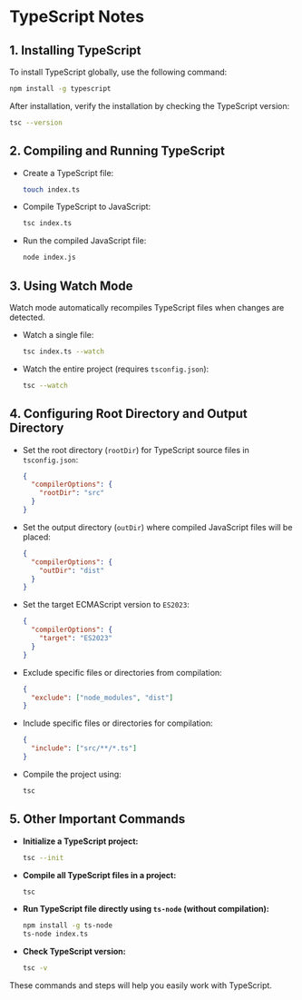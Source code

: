 # TypeScript Notes

## 1. Installing TypeScript
To install TypeScript globally, use the following command:
```sh
npm install -g typescript
```
After installation, verify the installation by checking the TypeScript version:
```sh
tsc --version
```

## 2. Compiling and Running TypeScript
- Create a TypeScript file:
  ```sh
  touch index.ts
  ```
- Compile TypeScript to JavaScript:
  ```sh
  tsc index.ts
  ```
- Run the compiled JavaScript file:
  ```sh
  node index.js
  ```

## 3. Using Watch Mode
Watch mode automatically recompiles TypeScript files when changes are detected.
- Watch a single file:
  ```sh
  tsc index.ts --watch
  ```
- Watch the entire project (requires `tsconfig.json`):
  ```sh
  tsc --watch
  ```

## 4. Configuring Root Directory and Output Directory
- Set the root directory (`rootDir`) for TypeScript source files in `tsconfig.json`:
  ```json
  {
    "compilerOptions": {
      "rootDir": "src"
    }
  }
  ```
- Set the output directory (`outDir`) where compiled JavaScript files will be placed:
  ```json
  {
    "compilerOptions": {
      "outDir": "dist"
    }
  }
  ```
- Set the target ECMAScript version to `ES2023`:
  ```json
  {
    "compilerOptions": {
      "target": "ES2023"
    }
  }
  ```
- Exclude specific files or directories from compilation:
  ```json
  {
    "exclude": ["node_modules", "dist"]
  }
  ```
- Include specific files or directories for compilation:
  ```json
  {
    "include": ["src/**/*.ts"]
  }
  ```
- Compile the project using:
  ```sh
  tsc
  ```

## 5. Other Important Commands
- **Initialize a TypeScript project:**
  ```sh
  tsc --init
  ```
- **Compile all TypeScript files in a project:**
  ```sh
  tsc
  ```
- **Run TypeScript file directly using `ts-node` (without compilation):**
  ```sh
  npm install -g ts-node
  ts-node index.ts
  ```
- **Check TypeScript version:**
  ```sh
  tsc -v
  ```

These commands and steps will help you easily work with TypeScript.
